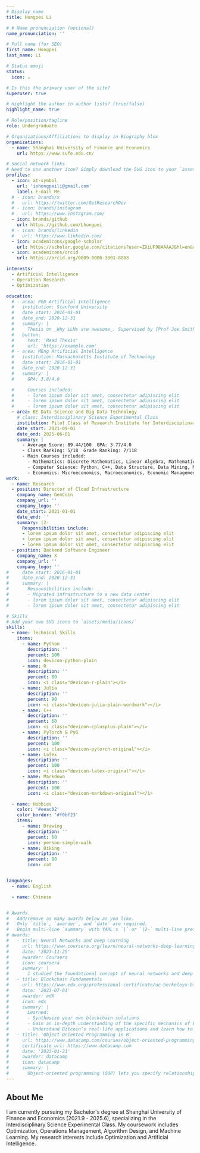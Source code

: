 ```yaml
---
# Display name
title: Hongpei Li 

# # Name pronunciation (optional)
name_pronunciation: ''

# Full name (for SEO)
first_name: Hongpei
last_name: Li

# Status emoji
status:
  icon: ☕️

# Is this the primary user of the site?
superuser: true

# Highlight the author in author lists? (true/false)
highlight_name: true

# Role/position/tagline
role: Undergraduate

# Organizations/Affiliations to display in Biography blox
organizations:
  - name: Shanghai University of Finance and Economics
    url: https://www.sufe.edu.cn/

# Social network links
# Need to use another icon? Simply download the SVG icon to your `assets/media/icons/` folder.
profiles:
  - icon: at-symbol
    url: 'ishongpeili@gmail.com'
    label: E-mail Me
  # - icon: brands/x
  #   url: https://twitter.com/GetResearchDev
  # - icon: brands/instagram
  #   url: https://www.instagram.com/
  - icon: brands/github
    url: https://github.com/Lhongpei
  # - icon: brands/linkedin
  #   url: https://www.linkedin.com/
  - icon: academicons/google-scholar
    url: https://scholar.google.com/citations?user=ZXiUF98AAAAJ&hl=en&authuser=2
  - icon: academicons/orcid
    url: https://orcid.org/0009-0000-3001-8883

interests:
  - Artificial Intelligence
  - Operation Research
  - Optimization

education:
  # - area: PhD Artificial Intelligence
  #   institution: Stanford University
  #   date_start: 2016-01-01
  #   date_end: 2020-12-31
  #   summary: |
  #     Thesis on _Why LLMs are awesome_. Supervised by [Prof Joe Smith](https://example.com). Presented papers at 5 IEEE conferences with the contributions being published in 2 Springer journals.
  #   button:
  #     text: 'Read Thesis'
  #     url: 'https://example.com'
  # - area: MEng Artificial Intelligence
  #   institution: Massachusetts Institute of Technology
  #   date_start: 2016-01-01
  #   date_end: 2020-12-31
  #   summary: |
  #     GPA: 3.8/4.0

  #     Courses included:
  #     - lorem ipsum dolor sit amet, consectetur adipiscing elit
  #     - lorem ipsum dolor sit amet, consectetur adipiscing elit
  #     - lorem ipsum dolor sit amet, consectetur adipiscing elit
  - area: BE Data Science and Big Data Technology
    # class: Interdisciplinary Science Experimental Class
    institution: Pilot Class of Research Institute for Interdisciplinary Science at Shanghai University of Finance and Economics
    date_start: 2021-09-01
    date_end: 2025-06-01
    summary: |
      - Average Score: 89.44/100  GPA: 3.77/4.0
      - Class Ranking: 5/18  Grade Ranking: 7/118
      - Main Courses included:
        - Mathematics: Discrete Mathematics, Linear Algebra, Mathematical Analysis, Probability, Mathematical Statistics, Stochastic Process, Numerical Computation Method, Game Theory, Dynamic Programming, High-Dimensional Data Analysis, Data-Driven Decision Making, Operations Management, Linear & Nonlinear Programming, Advanced Operations Research
        - Computer Science: Python, C++, Data Structure, Data Mining, Machine Learning, Deep Learning,  Advanced Program Design and Experiment, Algorithmic Design & Analysis
        - Economics: Microeconomics, Macroeconomics, Economic Management of Computer Application, Econometrics, Money and Banking
work:
  - name: Research
  - position: Director of Cloud Infrastructure
    company_name: GenCoin
    company_url: ''
    company_logo: ''
    date_start: 2021-01-01
    date_end: ''
    summary: |2-
      Responsibilities include:
      - lorem ipsum dolor sit amet, consectetur adipiscing elit
      - lorem ipsum dolor sit amet, consectetur adipiscing elit
      - lorem ipsum dolor sit amet, consectetur adipiscing elit
  - position: Backend Software Engineer
    company_name: X
    company_url: ''
    company_logo: ''
#     date_start: 2016-01-01
#     date_end: 2020-12-31
#     summary: |
#       Responsibilities include:
#       - Migrated infrastructure to a new data center
#       - lorem ipsum dolor sit amet, consectetur adipiscing elit
#       - lorem ipsum dolor sit amet, consectetur adipiscing elit

# Skills
# Add your own SVG icons to `assets/media/icons/`
skills:
  - name: Technical Skills
    items:
      - name: Python
        description: ''
        percent: 100
        icon: devicon-python-plain
      - name: R
        description: ''
        percent: 80
        icon: <i class="devicon-r-plain"></i>
      - name: Julia
        description: ''
        percent: 90
        icon: <i class="devicon-julia-plain-wordmark"></i>
      - name: C++
        description: ''
        percent: 60
        icon: <i class="devicon-cplusplus-plain"></i>
      - name: PyTorch & PyG
        description: ''
        percent: 100
        icon: <i class="devicon-pytorch-original"></i>
      - name: LaTex
        description: ''
        percent: 100
        icon: <i class="devicon-latex-original"></i>
      - name: Markdown
        description: ''
        percent: 100
        icon: <i class="devicon-markdown-original"></i>

  - name: Hobbies
    color: '#eeac02'
    color_border: '#f0bf23'
    items:
      - name: Drawing
        description: ''
        percent: 60
        icon: person-simple-walk
      - name: Biking
        description: ''
        percent: 80
        icon: cat


languages:
  - name: English

  - name: Chinese


# Awards.
#   Add/remove as many awards below as you like.
#   Only `title`, `awarder`, and `date` are required.
#   Begin multi-line `summary` with YAML's `|` or `|2-` multi-line prefix and indent 2 spaces below.
# awards:
#   - title: Neural Networks and Deep Learning
#     url: https://www.coursera.org/learn/neural-networks-deep-learning
#     date: '2023-11-25'
#     awarder: Coursera
#     icon: coursera
#     summary: |
#       I studied the foundational concept of neural networks and deep learning. By the end, I was familiar with the significant technological trends driving the rise of deep learning; build, train, and apply fully connected deep neural networks; implement efficient (vectorized) neural networks; identify key parameters in a neural network’s architecture; and apply deep learning to your own applications.
#   - title: Blockchain Fundamentals
#     url: https://www.edx.org/professional-certificate/uc-berkeleyx-blockchain-fundamentals
#     date: '2023-07-01'
#     awarder: edX
#     icon: edx
#     summary: |
#       Learned:
#       - Synthesize your own blockchain solutions
#       - Gain an in-depth understanding of the specific mechanics of Bitcoin
#       - Understand Bitcoin’s real-life applications and learn how to attack and destroy Bitcoin, Ethereum, smart contracts and Dapps, and alternatives to Bitcoin’s Proof-of-Work consensus algorithm
#   - title: 'Object-Oriented Programming in R'
#     url: https://www.datacamp.com/courses/object-oriented-programming-with-s3-and-r6-in-r
#     certificate_url: https://www.datacamp.com
#     date: '2023-01-21'
#     awarder: datacamp
#     icon: datacamp
#     summary: |
#       Object-oriented programming (OOP) lets you specify relationships between functions and the objects that they can act on, helping you manage complexity in your code. This is an intermediate level course, providing an introduction to OOP, using the S3 and R6 systems. S3 is a great day-to-day R programming tool that simplifies some of the functions that you write. R6 is especially useful for industry-specific analyses, working with web APIs, and building GUIs.
---
```


## About Me

I am currently pursuing my Bachelor's degree at Shanghai University of Finance and Economics (2021.9 - 2025.6), specializing in the Interdisciplinary Science Experimental Class. My coursework includes Optimization, Operations Management, Algorithm Design, and Machine Learning. My research interests include Optimization and Artificial Intelligence.
